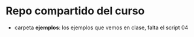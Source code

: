 # Repo compartido del curso


- carpeta **ejemplos**: los ejemplos que vemos en clase, falta el script 04
